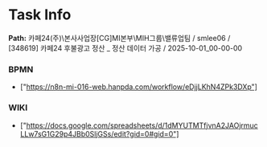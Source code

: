 # Task Info

**Path:** 카페24(주)\본사사업장\[CG]MI본부\MIH그룹\밸류업팀 / smlee06 / [348619] 카페24 후불광고 정산 _ 정산 데이터 가공 / 2025-10-01_00-00-00

### BPMN
- ["https://n8n-mi-016-web.hanpda.com/workflow/eDjjLKhN4ZPk3DXp"]

### WIKI
- ["https://docs.google.com/spreadsheets/d/1dMYUTMTfjvnA2JAOjrmucLLw7sG1G29p4JBb0SljGSs/edit?gid=0#gid=0"]


